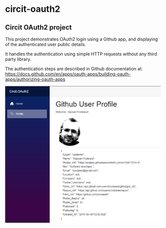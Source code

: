 # circit-oauth2

## Circit OAuth2 project

This project demonstrates OAuth2 login using a Github app, and displaying of the authenticated user public details.

It handles the authentication using simple HTTP requests without any third party library.

The authentication steps are described in Github documentation at: 
https://docs.github.com/en/apps/oauth-apps/building-oauth-apps/authorizing-oauth-apps

![Screenshot 01](resources/Screenshot-2024-03-14-184924.png?raw=true "Github user profile")
